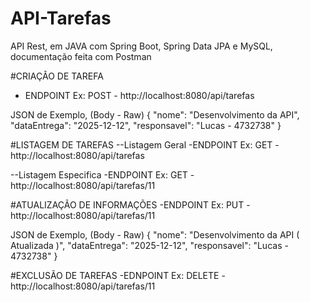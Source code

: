 # API-Tarefas
API Rest, em JAVA com Spring Boot,  Spring Data JPA e MySQL, documentação feita com Postman

#CRIAÇÂO DE TAREFA
- ENDPOINT
Ex: POST - http://localhost:8080/api/tarefas

JSON de Exemplo, (Body - Raw)
{
  "nome": "Desenvolvimento da API",
  "dataEntrega": "2025-12-12",
  "responsavel": "Lucas - 4732738"
}

#LISTAGEM DE TAREFAS
--Listagem Geral
-ENDPOINT
Ex: GET - http://localhost:8080/api/tarefas

--Listagem Especifica
-ENDPOINT
Ex: GET - http://localhost:8080/api/tarefas/11

#ATUALIZAÇÃO DE INFORMAÇÕES
-ENDPOINT
Ex: PUT - http://localhost:8080/api/tarefas/11

JSON de Exemplo, (Body - Raw)
{
  "nome": "Desenvolvimento da API ( Atualizada )",
  "dataEntrega": "2025-12-12",
  "responsavel": "Lucas - 4732738"
}

#EXCLUSÃO DE TAREFAS
-EDNPOINT
Ex: DELETE - http://localhost:8080/api/tarefas/11
